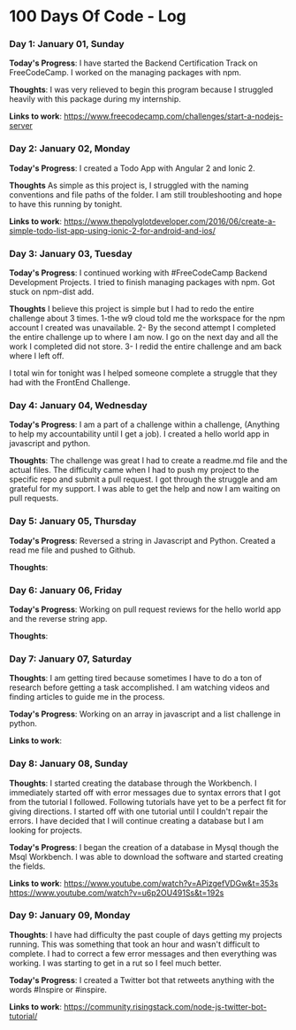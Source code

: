 # 100 Days Of Code - Log

<!-- ### Day 0: December 31, 2016 (Example 1)
##### (delete me or comment me out)

**Today's Progress**: Fixed CSS, worked on canvas functionality for the app.

**Thoughts:** I really struggled with CSS, but, overall, I feel like I am slowly getting better at it. Canvas is still new for me, but I managed to figure out some basic functionality.

**Link to work:** [Calculator App](http://www.example.com)

### Day 0: December 31, 2016 (Example 2)
##### (delete me or comment me out)

**Today's Progress**: Fixed CSS, worked on canvas functionality for the app.

**Thoughts**: I really struggled with CSS, but, overall, I feel like I am slowly getting better at it. Canvas is still new for me, but I managed to figure out some basic functionality.

**Link(s) to work**: [Calculator App](http://www.example.com) -->
<!-- **Link(s) to work**
1. [Find the Longest Word in a String](https://www.freecodecamp.com/challenges/find-the-longest-word-in-a-string)
2. [Title Case a Sentence](https://www.freecodecamp.com/challenges/title-case-a-sentence) -->


### Day 1: January 01, Sunday

**Today's Progress**: I have started the Backend Certification Track on FreeCodeCamp.  I worked on the managing packages with npm.

**Thoughts**:  I was very relieved to begin this program because I struggled heavily with this package during my internship.

**Links to work**:  https://www.freecodecamp.com/challenges/start-a-nodejs-server

### Day 2: January 02, Monday

**Today's Progress**: I created a Todo App with Angular 2 and Ionic 2.

**Thoughts** As simple as this project is, I struggled with the naming conventions and file paths of the folder.  I am still troubleshooting and hope to have this running by tonight.

**Links to work**:
https://www.thepolyglotdeveloper.com/2016/06/create-a-simple-todo-list-app-using-ionic-2-for-android-and-ios/

### Day 3: January 03, Tuesday

**Today's Progress**: I continued working with #FreeCodeCamp Backend Development Projects.  I tried to finish managing packages with npm.  Got stuck on npm-dist add.

**Thoughts** I believe this project is simple but I had to redo the entire challenge about 3 times. 1-the w9 cloud told me the workspace for the npm account I created was unavailable.  2- By the second attempt I completed the entire challenge up to where I am now.  I go on the next day and all the work I completed did not store.  3-  I redid the entire challenge and am back where I left off.  

I total win for tonight was I helped someone complete a struggle that they had with the FrontEnd Challenge.

### Day 4: January 04, Wednesday

**Today's Progress**:  I am a part of a challenge within a challenge, (Anything to help my accountability until I get a job).  I created a hello world app in javascript and python.

**Thoughts**:  The challenge was great I had to create a readme.md file and the actual files.  The difficulty came when I had to push my project to the specific repo and submit a pull request.  I got through the struggle and am grateful for my support.  I was able to get the help and now I am waiting on pull requests.

### Day 5: January 05, Thursday

**Today's Progress**:  Reversed a string in Javascript and Python. Created a read me file and pushed to Github.


**Thoughts**:

### Day 6: January 06, Friday
**Today's Progress**:  Working on pull request reviews for the hello world app and the reverse string app.

**Thoughts**:

### Day 7: January 07, Saturday

**Thoughts**:  I am getting tired because sometimes I have to do a ton of research before getting a task accomplished.  I am watching videos and finding articles to guide me in the process.

**Today's Progress**:  Working on an array in javascript and a list challenge in python.

**Links to work**:

### Day 8: January 08, Sunday

**Thoughts**:  I started creating the database through the Workbench.  I immediately started off with error messages due to syntax errors that I got from the tutorial I followed.  Following tutorials have yet to be a perfect fit for giving directions.  I started off with one tutorial until I couldn't repair the errors.  I have decided that I will continue creating a database but I am looking for projects.

**Today's Progress**:  I began the creation of a database in Mysql though the Msql Workbench.  I was able to download the software and started creating the fields.

**Links to work**:
https://www.youtube.com/watch?v=APizgefVDGw&t=353s
https://www.youtube.com/watch?v=u6p2OU491Ss&t=192s

### Day 9: January 09, Monday

**Thoughts**:  I have had difficulty the past couple of days getting my projects running.  This was something that took an hour and wasn't difficult to complete.  I had to correct a few error messages and then everything was working.  I was starting to get in a rut so I feel much better.

**Today's Progress**:  I created a Twitter bot that retweets anything with the words #Inspire or #inspire.  

**Links to work**:
https://community.risingstack.com/node-js-twitter-bot-tutorial/

<!-- ### Day 10: January 10, Tuesday
**Today's Progress**:  
**Thoughts**:
**Links to work**: -->

<!-- ### Day 9: January 09, Monday
**Today's Progress**:
**Thoughts**:
**Links to work**: -->
